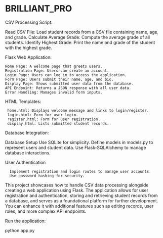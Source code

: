 # BRILLIANT_PRO
CSV Processing Script:
  
  Read CSV File: Load student records from a CSV file containing name, age, and grade.
  Calculate Average Grade: Compute the average grade of all students.
  Identify Highest Grade: Print the name and grade of the student with the highest grade.

Flask Web Application:
    
    Home Page: A welcome page that greets users.
    Registration Page: Users can create an account.
    Login Page: Users can log in to access the application.
    Form Page: Users submit their name, age, and bio.
    Display Page: Shows submitted user data from the database.
    API Endpoint: Returns a JSON response with all user data.
    Error Handling: Manages invalid form inputs.

HTML Templates:
     
     home.html: Displays welcome message and links to login/register.
     login.html: Form for user login.
     register.html: Form for user registration.
     display.html: Lists submitted student records.

Database Integration:
  
   Database Setup
      Use SQLite for simplicity.
      Define models in models.py to represent users and student data.
      Use Flask-SQLAlchemy to manage database interactions.
  
  User Authentication
      
      Implement registration and login routes to manage user accounts.
      Use password hashing for security.

This project showcases how to handle CSV data processing alongside creating a web application using Flask. The application allows for user registration and authentication, storing and retrieving student records from a database, and serves as a foundational platform for further development. You can enhance it with additional features such as editing records, user roles, and more complex API endpoints.

Run the application:
 
  python app.py
